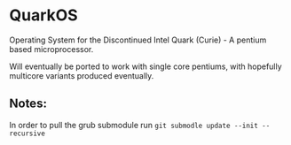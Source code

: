 # QuarkOS
Operating System for the Discontinued Intel Quark (Curie) - A pentium based microprocessor.

Will eventually be ported to work with single core pentiums, with hopefully multicore variants produced eventually.

## Notes:
In order to pull the grub submodule run `git submodle update --init --recursive`
